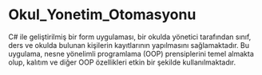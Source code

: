 # Okul_Yonetim_Otomasyonu
C# ile geliştirilmiş bir form uygulaması, bir okulda yönetici tarafından sınıf, ders ve okulda bulunan kişilerin kayıtlarının yapılmasını sağlamaktadır. Bu uygulama, nesne yönelimli programlama (OOP) prensiplerini temel almakta olup, kalıtım ve diğer OOP özellikleri etkin bir şekilde kullanılmaktadır.
